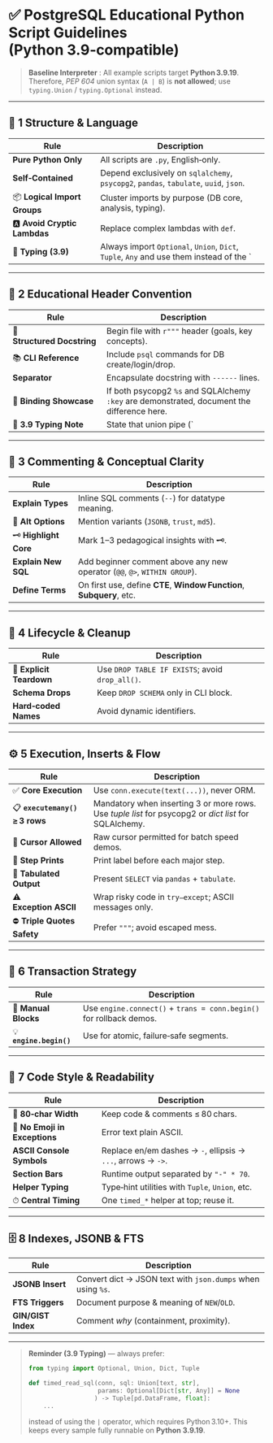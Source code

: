 # ✅ PostgreSQL Educational Python Script Guidelines (Python 3.9‑compatible)

> **Baseline Interpreter** : All example scripts target **Python 3.9.19**.  
> Therefore, *PEP 604* union syntax (`A | B`) is **not allowed**; use
> `typing.Union` / `typing.Optional` instead.

---

## 🧱 1 Structure & Language

| Rule | Description |
|------|-------------|
| **Pure Python Only** | All scripts are `.py`, English‑only. |
| **Self‑Contained** | Depend exclusively on `sqlalchemy`, `psycopg2`, `pandas`, `tabulate`, `uuid`, `json`. |
| 📦 **Logical Import Groups** | Cluster imports by purpose (DB core, analysis, typing). |
| 🅰️ **Avoid Cryptic Lambdas** | Replace complex lambdas with `def`. |
| 🐍 **Typing (3.9)** | Always import `Optional`, `Union`, `Dict`, `Tuple`, `Any` and use them instead of the `|` operator. |

---

## 🧭 2 Educational Header Convention

| Rule | Description |
|------|-------------|
| 🔹 **Structured Docstring** | Begin file with `r"""` header (goals, key concepts). |
| 📚 **CLI Reference** | Include `psql` commands for DB create/login/drop. |
| **Separator** | Encapsulate docstring with `------` lines. |
| 📜 **Binding Showcase** | If both psycopg2 `%s` and SQLAlchemy `:key` are demonstrated, document the difference here. |
| 🐍 **3.9 Typing Note** | State that union pipe (`|`) is disallowed—use `Optional` / `Union`. |

---

## 🧠 3 Commenting & Conceptual Clarity

| Rule | Description |
|------|-------------|
| **Explain Types** | Inline SQL comments (`--`) for datatype meaning. |
| 📎 **Alt Options** | Mention variants (`JSONB`, `trust`, `md5`). |
| 🗝 **Highlight Core** | Mark 1–3 pedagogical insights with 🗝. |
| **Explain New SQL** | Add beginner comment above any new operator (`@@`, `@>`, `WITHIN GROUP`). |
| **Define Terms** | On first use, define **CTE**, **Window Function**, **Subquery**, etc. |

---

## 🔄 4 Lifecycle & Cleanup

| Rule | Description |
|------|-------------|
| 📌 **Explicit Teardown** | Use `DROP TABLE IF EXISTS`; avoid `drop_all()`. |
| **Schema Drops** | Keep `DROP SCHEMA` only in CLI block. |
| **Hard‑coded Names** | Avoid dynamic identifiers. |

---

## ⚙️ 5 Execution, Inserts & Flow

| Rule | Description |
|------|-------------|
| ✅ **Core Execution** | Use `conn.execute(text(...))`, never ORM. |
| 📋 **`executemany()` ≥ 3 rows** | Mandatory when inserting 3 or more rows. Use *tuple list* for psycopg2 or *dict list* for SQLAlchemy. |
| 🧠 **Cursor Allowed** | Raw cursor permitted for batch speed demos. |
| 📣 **Step Prints** | Print label before each major step. |
| 🧪 **Tabulated Output** | Present `SELECT` via `pandas` + `tabulate`. |
| ⚠ **Exception ASCII** | Wrap risky code in `try–except`; ASCII messages only. |
| ⛔ **Triple Quotes Safety** | Prefer `"""`; avoid escaped mess. |

---

## 🧾 6 Transaction Strategy

| Rule | Description |
|------|-------------|
| 🎯 **Manual Blocks** | Use `engine.connect()` + `trans = conn.begin()` for rollback demos. |
| 💡 **`engine.begin()`** | Use for atomic, failure‑safe segments. |

---

## 📐 7 Code Style & Readability

| Rule | Description |
|------|-------------|
| 📐 **80‑char Width** | Keep code & comments ≤ 80 chars. |
| 🚫 **No Emoji in Exceptions** | Error text plain ASCII. |
| **ASCII Console Symbols** | Replace en/em dashes → `-`, ellipsis → `...`, arrows → `->`. |
| **Section Bars** | Runtime output separated by `"-" * 70`. |
| **Helper Typing** | Type‑hint utilities with `Tuple`, `Union`, etc. |
| ⏱ **Central Timing** | One `timed_*` helper at top; reuse it. |

---

## 🗄 8 Indexes, JSONB & FTS

| Rule | Description |
|------|-------------|
| **JSONB Insert** | Convert dict → JSON text with `json.dumps` when using `%s`. |
| **FTS Triggers** | Document purpose & meaning of `NEW`/`OLD`. |
| **GIN/GIST Index** | Comment *why* (containment, proximity). |

---

> **Reminder (3.9 Typing)** — always prefer:
>
> ```python
> from typing import Optional, Union, Dict, Tuple
>
> def timed_read_sql(conn, sql: Union[text, str],
>                    params: Optional[Dict[str, Any]] = None
>                   ) -> Tuple[pd.DataFrame, float]:
>     ...
> ```
>
> instead of using the `|` operator, which requires Python 3.10+. This keeps
> every sample fully runnable on **Python 3.9.19**.
